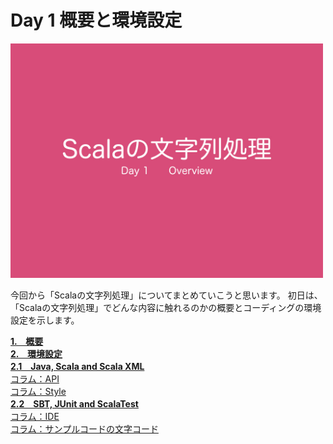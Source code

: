 <h1>Day 1 概要と環境設定</h1>
<img src="image/string_course.001.jpeg" width="500px"><p>今回から「Scalaの文字列処理」についてまとめていこうと思います。 初日は、「Scalaの文字列処理」でどんな内容に触れるのかの概要とコーディングの環境設定を示します。</p>

<strong><a href="doc/overview.md#1概要">1.　概要</a></strong>  
<strong><a href="#2環境設定">2.　環境設定</a></strong>  
<strong><a href="#21java-scala-and-scala-xml">2.1　Java, Scala and Scala XML</a></strong>  
<a href="#コラムapi">コラム：API</a>  
<a href="#コラムstyle">コラム：Style</a>  
<strong><a href="#22sbt-junit-and-scalatest">2.2　SBT, JUnit and ScalaTest</a></strong>  
<a href="#コラムide">コラム：IDE</a>  
<a href="#コラムサンプルコードの文字コード">コラム：サンプルコードの文字コード</a>  

